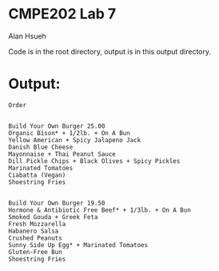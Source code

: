 # CMPE202 Lab 7
Alan Hsueh

Code is in the root directory, output is in this output directory.


# Output:
```
Order


Build Your Own Burger 25.00
Organic Bison* + 1/2lb. + On A Bun
Yellow American + Spicy Jalapeno Jack
Danish Blue Cheese
Mayonnaise + Thai Peanut Sauce
Dill Pickle Chips + Black Olives + Spicy Pickles
Marinated Tomatoes
Ciabatta (Vegan)
Shoestring Fries


Build Your Own Burger 19.50
Hormone & Antibiotic Free Beef* + 1/3lb. + On A Bun
Smoked Gouda + Greek Feta
Fresh Mozzarella
Habanero Salsa
Crushed Peanuts
Sunny Side Up Egg* + Marinated Tomatoes
Gluten-Free Bun
Shoestring Fries

```
